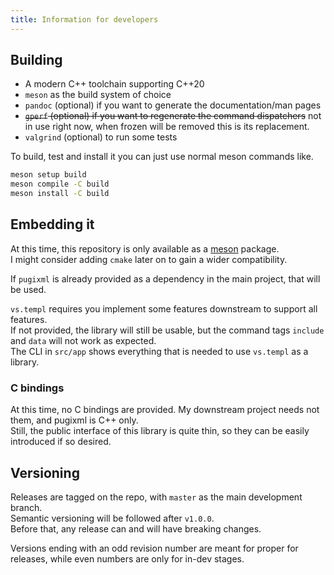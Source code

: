 ```yaml
---
title: Information for developers
---
```


## Building

- A modern C++ toolchain supporting C++20
- `meson` as the build system of choice
- `pandoc` (optional) if you want to generate the documentation/man pages
- ~~`gperf` (optional) if you want to regenerate the command dispatchers~~ not in use right now, when frozen will be removed this is its replacement.
- `valgrind` (optional) to run some tests

To build, test and install it you can just use normal meson commands like.

```bash
meson setup build
meson compile -C build
meson install -C build
```

## Embedding it

At this time, this repository is only available as a [meson](https://mesonbuild.com/) package.  
I might consider adding `cmake` later on to gain a wider compatibility.

If `pugixml` is already provided as a dependency in the main project, that will be used.

`vs.templ` requires you implement some features downstream to support all features.  
If not provided, the library will still be usable, but the command tags `include` and `data` will not work as expected.  
The CLI in `src/app` shows everything that is needed to use `vs.templ` as a library.

### C bindings

At this time, no C bindings are provided. My downstream project needs not them, and pugixml is C++ only.  
Still, the public interface of this library is quite thin, so they can be easily introduced if so desired.

## Versioning

Releases are tagged on the repo, with `master` as the main development branch.  
Semantic versioning will be followed after `v1.0.0`.  
Before that, any release can and will have breaking changes.

Versions ending with an odd revision number are meant for proper for releases, while even numbers are only for in-dev stages.
